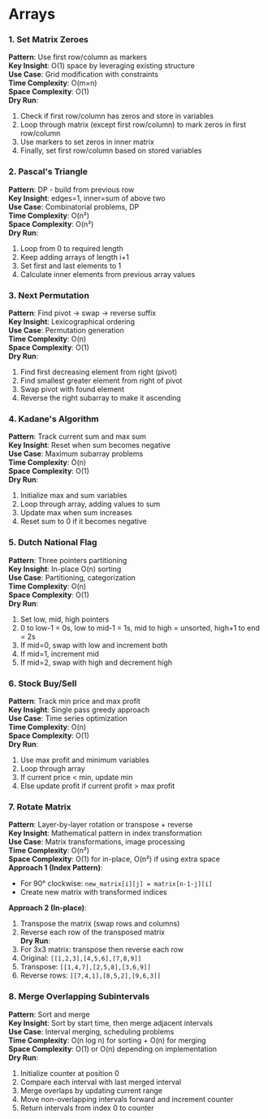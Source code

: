 # Arrays

### 1. Set Matrix Zeroes
**Pattern**: Use first row/column as markers  
**Key Insight**: O(1) space by leveraging existing structure  
**Use Case**: Grid modification with constraints  
**Time Complexity**: O(m×n)  
**Space Complexity**: O(1)  
**Dry Run**:
1. Check if first row/column has zeros and store in variables
2. Loop through matrix (except first row/column) to mark zeros in first row/column
3. Use markers to set zeros in inner matrix
4. Finally, set first row/column based on stored variables

### 2. Pascal's Triangle
**Pattern**: DP - build from previous row  
**Key Insight**: edges=1, inner=sum of above two  
**Use Case**: Combinatorial problems, DP  
**Time Complexity**: O(n²)  
**Space Complexity**: O(n²)  
**Dry Run**:
1. Loop from 0 to required length
2. Keep adding arrays of length i+1
3. Set first and last elements to 1
4. Calculate inner elements from previous array values

### 3. Next Permutation
**Pattern**: Find pivot → swap → reverse suffix  
**Key Insight**: Lexicographical ordering  
**Use Case**: Permutation generation  
**Time Complexity**: O(n)  
**Space Complexity**: O(1)  
**Dry Run**:
1. Find first decreasing element from right (pivot)
2. Find smallest greater element from right of pivot
3. Swap pivot with found element
4. Reverse the right subarray to make it ascending

### 4. Kadane's Algorithm
**Pattern**: Track current sum and max sum  
**Key Insight**: Reset when sum becomes negative  
**Use Case**: Maximum subarray problems  
**Time Complexity**: O(n)  
**Space Complexity**: O(1)  
**Dry Run**:
1. Initialize max and sum variables
2. Loop through array, adding values to sum
3. Update max when sum increases
4. Reset sum to 0 if it becomes negative

### 5. Dutch National Flag
**Pattern**: Three pointers partitioning  
**Key Insight**: In-place O(n) sorting  
**Use Case**: Partitioning, categorization  
**Time Complexity**: O(n)  
**Space Complexity**: O(1)  
**Dry Run**:
1. Set low, mid, high pointers
2. 0 to low-1 = 0s, low to mid-1 = 1s, mid to high = unsorted, high+1 to end = 2s
3. If mid=0, swap with low and increment both
4. If mid=1, increment mid
5. If mid=2, swap with high and decrement high

### 6. Stock Buy/Sell
**Pattern**: Track min price and max profit  
**Key Insight**: Single pass greedy approach  
**Use Case**: Time series optimization  
**Time Complexity**: O(n)  
**Space Complexity**: O(1)  
**Dry Run**:
1. Use max profit and minimum variables
2. Loop through array
3. If current price < min, update min
4. Else update profit if current profit > max profit

### 7. Rotate Matrix
**Pattern**: Layer-by-layer rotation or transpose + reverse  
**Key Insight**: Mathematical pattern in index transformation  
**Use Case**: Matrix transformations, image processing  
**Time Complexity**: O(n²)  
**Space Complexity**: O(1) for in-place, O(n²) if using extra space  
**Approach 1 (Index Pattern)**:  
- For 90° clockwise: `new_matrix[i][j] = matrix[n-1-j][i]`  
- Create new matrix with transformed indices  

**Approach 2 (In-place)**:  
1. Transpose the matrix (swap rows and columns)  
2. Reverse each row of the transposed matrix  
**Dry Run**:  
1. For 3x3 matrix: transpose then reverse each row  
2. Original: `[[1,2,3],[4,5,6],[7,8,9]]`  
3. Transpose: `[[1,4,7],[2,5,8],[3,6,9]]`  
4. Reverse rows: `[[7,4,1],[8,5,2],[9,6,3]]`  

### 8. Merge Overlapping Subintervals
**Pattern**: Sort and merge  
**Key Insight**: Sort by start time, then merge adjacent intervals  
**Use Case**: Interval merging, scheduling problems  
**Time Complexity**: O(n log n) for sorting + O(n) for merging  
**Space Complexity**: O(1) or O(n) depending on implementation  
**Dry Run**:  
1. Initialize counter at position 0
2. Compare each interval with last merged interval
3. Merge overlaps by updating current range
4. Move non-overlapping intervals forward and increment counter
5. Return intervals from index 0 to counter

